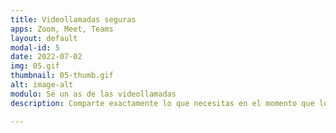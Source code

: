 ```yaml
---
title: Videollamadas seguras
apps: Zoom, Meet, Teams
layout: default
modal-id: 5
date: 2022-07-02
img: 05.gif
thumbnail: 05-thumb.gif
alt: image-alt
modulo: Sé un as de las videollamadas
description: Comparte exactamente lo que necesitas en el momento que lo deseas. Controla qué y cómo compartes contenido en tus sesiones y ten siempre la seguridad de tu privacidad.

---
```

